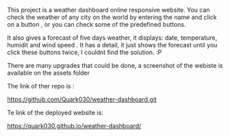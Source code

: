 

This project is a  weather dashboard online responsive website. You can check the weather of any city on the world  by entering the name and click on a button , or you can check some of the predefined buttons.

It also gives a forecast of five days weather, it displays: date, temperature, humidit and  wind speed  . 
It has a detail, it just shows the forecast until you click these buttons twice, I couldnt find the solution. :P

There are many upgrades that could be done,  a screenshot of the webiste is available on the assets folder






The link of ther repo is :

https://github.com/Quark030/weather-dashboard.git


Te link of the deployed website is:

https://quark030.github.io/weather-dashboard/

